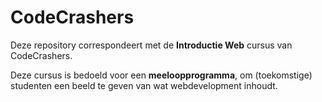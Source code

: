 # CodeCrashers

Deze repository correspondeert met de **Introductie Web** cursus van CodeCrashers.

Deze cursus is bedoeld voor een **meeloopprogramma**, om (toekomstige) studenten een beeld te geven van wat webdevelopment inhoudt.
